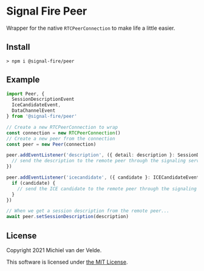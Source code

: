 # Signal Fire Peer

Wrapper for the native `RTCPeerConnection` to make life a little easier.

## Install

```
> npm i @signal-fire/peer
```

## Example

```typescript
import Peer, {
  SessionDescriptionEvent
  IceCandidateEvent,
  DataChannelEvent
} from '@signal-fire/peer'

// Create a new RTCPeerConnection to wrap
const connection = new RTCPeerConnection()
// Create a new peer from the connection
const peer = new Peer(connection)

peer.addEventListener('description', ({ detail: description }: SessionDescriptionEvent) => {
  // send the description to the remote peer through the signaling server
})

peer.addEventListener('icecandidate', ({ candidate }: ICECandidateEvent) => {
  if (candidate) {
    // send the ICE candidate to the remote peer through the signaling server
  }
})

// When we get a session description from the remote peer...
await peer.setSessionDescription(description)
```

## License

Copyright 2021 Michiel van der Velde.

This software is licensed under [the MIT License](LICENSE).
